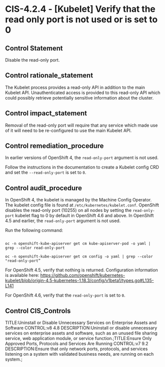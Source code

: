 # CIS-4.2.4 - \[Kubelet\] Verify that the read only port is not used or is set to 0

## Control Statement

Disable the read-only port.

## Control rationale_statement

The Kubelet process provides a read-only API in addition to the main Kubelet API. Unauthenticated access is provided to this read-only API which could possibly retrieve potentially sensitive information about the cluster.

## Control impact_statement

Removal of the read-only port will require that any service which made use of it will need to be re-configured to use the main Kubelet API.

## Control remediation_procedure

In earlier versions of OpenShift 4, the `read-only-port` argument is not used. 

Follow the instructions in the documentation to create a Kubelet config CRD and set the `--read-only-port` is set to `0`.

## Control audit_procedure

In OpenShift 4, the kubelet is managed by the Machine Config Operator. The kubelet config file is found at `/etc/kubernetes/kubelet.conf`. OpenShift disables the read-only port (10255) on all nodes by setting the `read-only-port` kubelet flag to 0 by default in OpenShift 4.6 and above. In OpenShift 4.5 and earlier, the `read-only-port` argument is not used. 

Run the following command:

```

oc -n openshift-kube-apiserver get cm kube-apiserver-pod -o yaml | grep --color read-only-port

oc -n openshift-kube-apiserver get cm config -o yaml | grep --color "read-only-port”
```

For OpenShift 4.5, verify that nothing is returned. Configuration information is available here: https://github.com/openshift/kubernetes-kubelet/blob/origin-4.5-kubernetes-1.18.3/config/v1beta1/types.go#L135-L141

For OpenShift 4.6, verify that the `read-only-port` is set to `0`.

## Control CIS_Controls

TITLE:Uninstall or Disable Unnecessary Services on Enterprise Assets and Software CONTROL:v8 4.8 DESCRIPTION:Uninstall or disable unnecessary services on enterprise assets and software, such as an unused file sharing service, web application module, or service function.;TITLE:Ensure Only Approved Ports, Protocols and Services Are Running CONTROL:v7 9.2 DESCRIPTION:Ensure that only network ports, protocols, and services listening on a system with validated business needs, are running on each system.;
